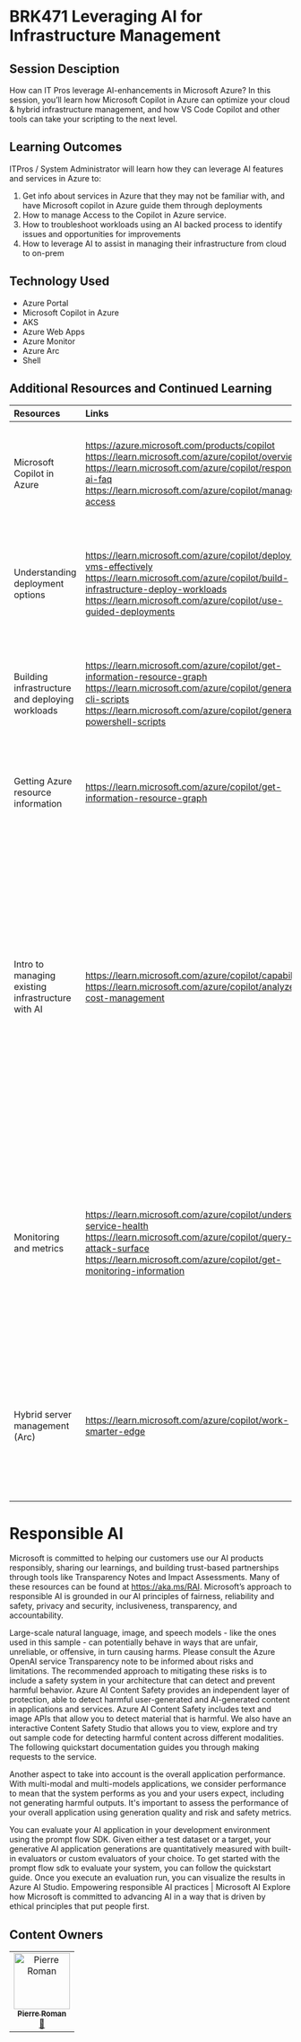 # BRK471 Leveraging AI for Infrastructure Management

## Session Desciption

How can IT Pros leverage AI-enhancements in Microsoft Azure? In this session, you’ll learn how Microsoft Copilot in Azure can optimize your cloud & hybrid infrastructure management, and how VS Code Copilot and other tools can take your scripting to the next level.

## Learning Outcomes
ITPros / System Administrator will learn how they can leverage AI features and services in Azure to:
1. Get info about services in Azure that they may not be familiar with, and have Microsoft copilot in Azure guide them through deployments
2. How to manage Access to the Copilot in Azure service.
3. How to troubleshoot workloads using an AI backed process to identify issues and opportunities for improvements
4. How to leverage AI to assist in managing their infrastructure from cloud to on-prem

## Technology Used
- Azure Portal
- Microsoft Copilot in Azure
- AKS
- Azure Web Apps
- Azure Monitor
- Azure Arc
- Shell

## Additional Resources and Continued Learning

| Resources          | Links                                                                               | Description        |
|:-------------------|:------------------------------------------------------------------------------------|:-------------------|
|Microsoft Copilot in Azure | https://azure.microsoft.com/products/copilot<br>https://learn.microsoft.com/azure/copilot/overview <br>https://learn.microsoft.com/azure/copilot/responsible-ai-faq <br>https://learn.microsoft.com/azure/copilot/manage-access| What is Microsoft Copilot in Azure?<br>What can it do?<br>And what data does it collect? |
|Understanding deployment options | https://learn.microsoft.com/azure/copilot/deploy-vms-effectively<br>https://learn.microsoft.com/azure/copilot/build-infrastructure-deploy-workloads<br>https://learn.microsoft.com/azure/copilot/use-guided-deployments| Leveraging Microsoft Copilot in Azure to discover Azure services for deploying a web application.? |
|Building infrastructure and deploying workloads|https://learn.microsoft.com/azure/copilot/get-information-resource-graph<br>https://learn.microsoft.com/azure/copilot/generate-cli-scripts<br>https://learn.microsoft.com/azure/copilot/generate-powershell-scripts|Use Microsoft Copilot in Azure to generate AzureCLI and PowerShell scripts to deploy resources.|
|Getting Azure resource information | https://learn.microsoft.com/azure/copilot/get-information-resource-graph | Ask Microsoft Copilot in Azure to retrieve detailed information about existing resources.|
|Intro to managing existing infrastructure with AI | https://learn.microsoft.com/azure/copilot/capabilities<br>https://learn.microsoft.com/azure/copilot/analyze-cost-management | AI can enhance IT management by automating tasks, predicting issues, and bolstering security, thus allowing IT professionals to focus on strategic initiatives and innovation. Explain the Copilot in Azure structure and capabilities, Demo the access control of that tools for portal users |
| Monitoring and metrics | https://learn.microsoft.com/azure/copilot/understand-service-health<br>https://learn.microsoft.com/azure/copilot/query-attack-surface<br>https://learn.microsoft.com/azure/copilot/get-monitoring-information | Let’s look at how Microsoft Copilot in Azure can help you streamlines workload monitoring by integrating AI-driven data analysis and automation for efficient management and proactive issue resolution.|
|Hybrid server management (Arc)|https://learn.microsoft.com/azure/copilot/work-smarter-edge| Learn how to extend generative AI experiences over your remote hybrid environments. You can manage your remote fleet of assets with just a few clicks.

# Responsible AI
Microsoft is committed to helping our customers use our AI products responsibly, sharing our learnings, and building trust-based partnerships through tools like Transparency Notes and Impact Assessments. Many of these resources can be found at https://aka.ms/RAI. Microsoft’s approach to responsible AI is grounded in our AI principles of fairness, reliability and safety, privacy and security, inclusiveness, transparency, and accountability.

Large-scale natural language, image, and speech models - like the ones used in this sample - can potentially behave in ways that are unfair, unreliable, or offensive, in turn causing harms. Please consult the Azure OpenAI service Transparency note to be informed about risks and limitations.
The recommended approach to mitigating these risks is to include a safety system in your architecture that can detect and prevent harmful behavior. Azure AI Content Safety provides an independent layer of protection, able to detect harmful user-generated and AI-generated content in applications and services. Azure AI Content Safety includes text and image APIs that allow you to detect material that is harmful. We also have an interactive Content Safety Studio that allows you to view, explore and try out sample code for detecting harmful content across different modalities. The following quickstart documentation guides you through making requests to the service.

Another aspect to take into account is the overall application performance. With multi-modal and multi-models applications, we consider performance to mean that the system performs as you and your users expect, including not generating harmful outputs. It's important to assess the performance of your overall application using generation quality and risk and safety metrics.

You can evaluate your AI application in your development environment using the prompt flow SDK. Given either a test dataset or a target, your generative AI application generations are quantitatively measured with built-in evaluators or custom evaluators of your choice. To get started with the prompt flow sdk to evaluate your system, you can follow the quickstart guide. Once you execute an evaluation run, you can visualize the results in Azure AI Studio.
Empowering responsible AI practices | Microsoft AI
Explore how Microsoft is committed to advancing AI in a way that is driven by ethical principles that put people first.
 

## Content Owners
<!-- ALL-CONTRIBUTORS-LIST:START - Do not remove or modify this section -->

<table>
<tr>
    <td align="center"><a href="http://learnanalytics.microsoft.com">
        <img src="[https://github.com/pierreroman.png" width="100px;" alt="Pierre Roman"/>
        <br />
        <sub><b>Pierre Roman
</b></sub></a><br />
            <a href="https://github.com/pierreroman" title="talk">📢</a> 
    </td>
</tr></table>

<!-- ALL-CONTRIBUTORS-LIST:END -->

